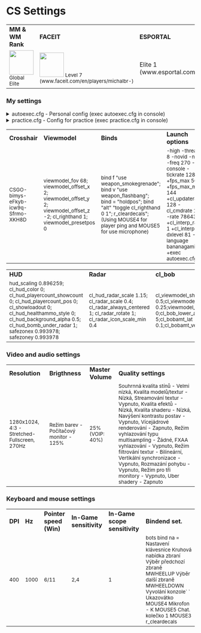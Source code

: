 <h1>CS Settings</h1>

<table>
<tr><td><b>MM & WM Rank</b></td><td><b>FACEIT</b></td><td><b>ESPORTAL</b></td></tr>
<tr><td><small><img src="https://totalcsgo.com/image/ranks/skillgroup18.png" weight="65" height="65">Global Elite</small></td><td><small><img src="https://fluvi.s3.eu-central-1.amazonaws.com/3OV-XYBHhEq.png" weight="65" height="65"> Level 7 (www.faceit.com/en/players/michalbr-)</small></td><td>Elite 1 (www.esportal.com/en/profile/michalbr)</td></tr>
</table>

<h3>My settings</h3>
<details>
<summary>autoexec.cfg - Personal config (exec autoexec.cfg in console)</summary>
<h6></h6>
  
```ruby
// Crosshair ( CSGO-Z2DdF-fjDA5-QHVPd-3uBWQ-CrrBE )

// Viewmodel
viewmodel_fov 68;viewmodel_offset_x 1;viewmodel_offset_y 2;viewmodel_offset_z -2;cl_righthand 1;viewmodel_presetpos 0;
  
viewmodel_fov 68; viewmodel_offset_x 2; viewmodel_offset_y 2; viewmodel_offset_z -2; cl_righthand 1; viewmodel_presetpos 0

// Weapon Movement
cl_viewmodel_shift_left_amt 0.5;cl_viewmodel_shift_right_amt 0.25;viewmodel_recoil 0;
cl_bob_lower_amt 5;cl_bobamt_lat 0.1;cl_bobamt_vert 0.1;

// Radar
cl_radar_scale 0.4; cl_radar_always_centered 1; cl_hud_radar_scale 1.15; cl_radar_icon_scale_min 0.25;
cl_radar_rotate 1; cl_radar_square_with_scoreboard 1;

// Binds
bind "alt" "+speed; r_cleardecals";bind "alt" "toggle cl_righthand 0 1";bind f "use weapon_smokegrenade";
bind v "use weapon_flashbang"; bind = "holdpos"; bind "alt" "toggle cl_righthand 0 1"; r_cleardecals";
bind "kp_pgdn" "buy awp; buy vesthelm; buy vest; buy defuser;"
bind "kp_downarrow" "buy m4a1; buy ak47; buy defuser; buy vesthelm; buy vest;"

// Other
cl_autohelp "0";cl_showhelp "0";cl_cmdrate "128";cl_updaterate "128";

clear;
echo #### MichalBr's config loaded! ####;
```
<h6></h6>
</details>

<details>
<summary>practice.cfg - Config for practice (exec practice.cfg in console)</summary>
<h6></h6>
  
```ruby
// Commands
sv_cheats 1;mp_warmup_end 1;mp_startmoney 16000;mp_freezetime 0;mp_limitteams 0;mp_autoteambalance 0;
mp_roundtime_defuse 60;mp_roundtime_hostage 60;mp_limitteams 0;mp_autoteambalance 0;bot_stop 1;
mp_solid_teammates 1;mp_maxmoney 99999;god;mp_startmoney 99999;ammo_grenade_limit_total 6;
sv_grenade_trajectory_thickness 1;sv_showimpacts 1;mp_buy_anywhere 1;mp_roundtime 60;
sv_grenade_trajectory_time 10;sv_showbullethits 1;sv_infinite_ammo 1;
mp_restartgame 1;mp_humanteam any;bot_kick;sv_grenade_trajectory 1;
sv_showimpacts_time 10;bot_mimic_yaw_offset 0;mp_buytime 1337;

// Binds
bind "c" "sv_rethrow_last_grenade";bind "x" "noclip";

clear;
Say #### MichalBr's practice config loaded! ####;
```
<h6></h6>
</details>

<table>
<tr><td><b>Crosshair</b></td><td><b>Viewmodel</b></td><td><b>Binds</b></td><td><b>Launch options</b></td></td></tr>
<tr><td><small>CSGO-bimys-eFkyb-icw9q-Sfrmo-XKH8D</small></td><td><small>viewmodel_fov 68; viewmodel_offset_x 2; viewmodel_offset_y 2; viewmodel_offset_z -2; cl_righthand 1; viewmodel_presetpos 0</small></td><td><small>bind f "use weapon_smokegrenade"; bind v "use weapon_flashbang"; bind = "holdpos"; bind "alt" "toggle cl_righthand 0 1"; r_cleardecals"; (Using MOUSE4 for player ping and MOUSE5 for use microphone)</small></td><td><small>-high -threads 8 -novid -nojoy -freq 270 -console -tickrate 128 +fps_max 500 +fps_max_menu 144 +cl_updaterate 128 -cl_cmdrate 128 -rate 786432 +cl_interp_ratio 1 +cl_interp 0 -dxlevel 81 -language bananagaming +exec autoexec.cfg</small></td></tr>
</table>

<table>
<tr><td><b>HUD</b></td><td><b>Radar</b></td><td><b>cl_bob</b></td></tr>
<tr><td><small>hud_scaling 0.896259; cl_hud_color 0; cl_hud_playercount_showcount 0; cl_hud_playercount_pos 0; cl_showloadout 0; cl_hud_healthammo_style 0; cl_hud_background_alpha 0.5; cl_hud_bomb_under_radar 1; safezonex 0.993978; safezoney 0.993978</small></td><td><small>cl_hud_radar_scale 1.15; cl_radar_scale 0.4; cl_radar_always_centered 1; cl_radar_rotate 1; cl_radar_icon_scale_min 0.4</small></td><td><small>cl_viewmodel_shift_left_amt 0.5;cl_viewmodel_shift_right_amt 0.25;viewmodel_recoil 0;cl_bob_lower_amt 5;cl_bobamt_lat 0.1;cl_bobamt_vert 0.1</small></td></tr>
</table>

<h3>Video and audio settings</h3>
<table>
<tr><td><b>Resolution</b></td><td><b>Brigthness</b></td><td><b>Master Volume</b><td><b>Quality settings</b></td></td></tr>
<tr><td><small>1280x1024, 4:3 - Stretched-Fullscreen, 270Hz </small></td><td><small>Režim barev - Počítačový monitor - 125%</small></td><td><small>25% (VOIP: 40%)</small></td><td><small>Souhrnná kvalita stínů - Velmi nízká, Kvalita modelů/textur - Nízká, Streamování textur - Vypnuto, Kvalita efektů - Nízká, Kvalita shaderu - Nízká, Navýšení kontrastu postav - Vypnuto, Vícejádrové renderování - Zapnuto, Režim vyhlazování typu multisampling - Žádné, FXAA vyhlazování - Vypnuto, Režim filtrování textur - Bilineární, Vertikální synchronizace - Vypnuto, Rozmazání pohybu - Vypnuto, Režim pro tři monitory - Vypnuto, Uber shadery - Zapnuto</small></td></tr>
</table>

<h3>Keyboard and mouse settings</h3>
<table><tr><td><b>DPI</b></td><td><b>Hz</b></td><td><b>Pointer speed (Win)</b></td><td><b>In-Game sensitivity</b></td><td><b>In-Game scope sensitivity</b></td><td><b>Bindend set.</b></td></tr>
<tr><td><small>400</small></td><td><small>1000</small></td><td><small>6/11</small></td><td><small>2,4</small></td><td><small>1</small></td><td><small>bots bind na =
Nastavení klávesnice Kruhová nabídka zbraní Výběr předchozí zbraně MWHEELUP Výběr další zbraně MWHEELDOWN Vyvolání konzole` ` Ukazovátko MOUSE4 Mikrofon - K MOUSE5 Chat. kolečko 1 MOUSE3 r_cleardecals</small></td></tr></table>
